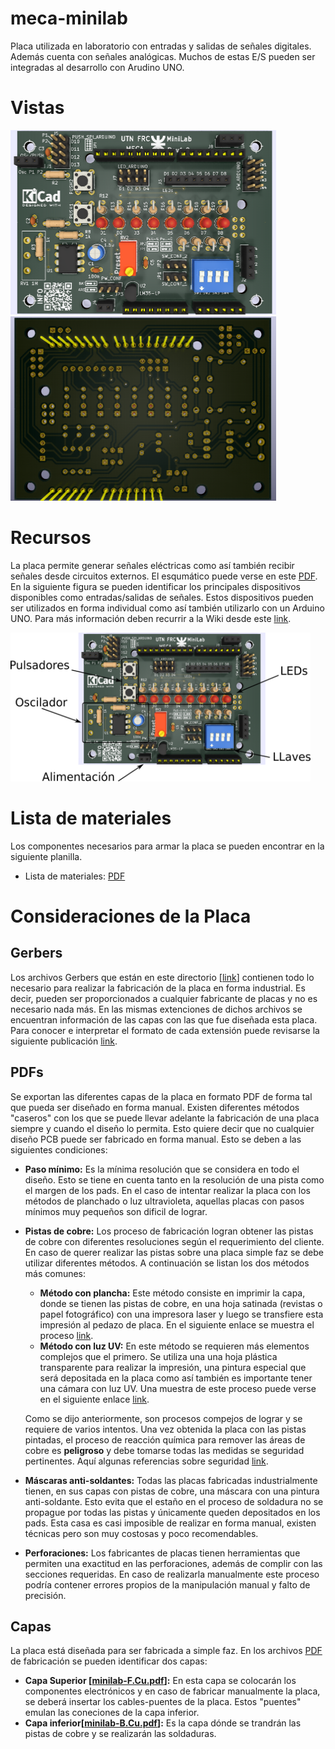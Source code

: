 # meca-minilab
Placa utilizada en laboratorio con entradas y salidas de señales digitales. Además cuenta con señales analógicas. Muchos de estas E/S pueden ser integradas al desarrollo con Arudino UNO.

# Vistas
<img src="https://github.com/guanucoluis/meca-minilab/blob/main/img/frontal.png" width="425" height="295">
<img src="https://github.com/guanucoluis/meca-minilab/blob/main/img/reverso.png" width="425" height="295">

# Recursos
La placa permite generar señales eléctricas como así también recibir señales desde circuitos externos. El esqumático puede verse en este [PDF](https://github.com/guanucoluis/meca-minilab/blob/main/board/sch/minilab_Rev2.0.pdf). En la siguiente figura se pueden identificar los principales dispositivos disponibles como entradas/salidas de señales. Estos dispositivos pueden ser utilizados en forma individual como así también utilizarlo con un Arduino UNO. Para más información deben recurrir a la Wiki desde este [link](https://github.com/guanucoluis/meca-minilab/wiki/Wiki-del-Minilab#por-qu%C3%A9-se-dise%C3%B1%C3%B3-esta-placa).

<img src="https://github.com/guanucoluis/meca-minilab/blob/main/img/entradas_salidas.png" width="480" height="238">


# Lista de materiales
Los componentes necesarios para armar la placa se pueden encontrar en la siguiente planilla.
- Lista de materiales: [PDF](https://github.com/guanucoluis/meca-minilab/blob/main/board/BOM/BOM_minilab.pdf)

# Consideraciones de la Placa
## Gerbers
Los archivos Gerbers que están en este directorio [[link](https://github.com/guanucoluis/meca-minilab/tree/main/board/gerber)] contienen todo lo necesario para realizar la fabricación de la placa en forma industrial. Es decir, pueden ser proporcionados a cualquier fabricante de placas y no es necesario nada más. En las mismas extenciones de dichos archivos se encuentran información de las capas con las que fue diseñada esta placa. Para conocer e interpretar el formato de cada extensión puede revisarse la siguiente publicación [link](https://www.proto-electronics.com/es/blog/archivos-gerber-para-qe-sirven).

## PDFs
Se exportan las diferentes capas de la placa en formato PDF de forma tal que pueda ser diseñado en forma manual. Existen diferentes métodos "caseros" con los que se puede llevar adelante la fabricación de una placa siempre y cuando el diseño lo permita. Esto quiere decir que no cualquier diseño PCB puede ser fabricado en forma manual. Esto se deben a las siguientes condiciones:
 - **Paso mínimo:** Es la mínima resolución que se considera en todo el diseño. Esto se tiene en cuenta tanto en la resolución de una pista como el margen de los pads. En el caso de intentar realizar la placa con los métodos de planchado o luz ultravioleta, aquellas placas con pasos mínimos muy pequeños son dificil de lograr.
 - **Pistas de cobre:** Los proceso de fabricación logran obtener las pistas de cobre con diferentes resoluciones según el requerimiento del cliente. En caso de querer realizar las pistas sobre una placa simple faz se debe utilizar diferentes métodos. A continuación se listan los dos métodos más comunes:
    - **Método con plancha:** Este método consiste en imprimir la capa, donde se tienen las pistas de cobre, en una hoja satinada (revistas o papel fotográfico) con una impresora laser y luego se transfiere esta impresión al pedazo de placa. En el siguiente enlace se muestra el proceso [link](https://www.neoteo.com/circuitos-impresos-el-metodo-de-la-plancha/). 
    - **Método con luz UV:** En este método se requieren más elementos complejos que el primero. Se utiliza una una hoja plástica transparente  para realizar la impresión, una pintura especial que será depositada en la placa como así también es importante tener una cámara con luz UV. Una muestra de este proceso puede verse en el siguiente enlace [link](http://uedesign.com.ar/PDFs/M%C3%A9todo_UV.pdf).

    Como se dijo anteriormente, son procesos compejos de lograr y se requiere de varios intentos. Una vez obtenida la placa con las pistas pintadas, el proceso de reacción química para remover las áreas de cobre es **peligroso** y debe tomarse todas las medidas se seguridad pertinentes. Aquí algunas referencias sobre seguridad [link](https://aulavirtual.fio.unam.edu.ar/pluginfile.php/61611/mod_resource/content/1/Seguridad%20en%20los%20laboratorios%20qu%C3%ADmicos.pdf).

 - **Máscaras anti-soldantes:** Todas las placas fabricadas industrialmente tienen, en sus capas con pistas de cobre, una máscara con una pintura anti-soldante. Esto evita que el estaño en el proceso de soldadura no se propague por todas las pistas y únicamente queden depositados en los pads. Esta casa es casi imposible de realizar en forma manual, existen técnicas pero son muy costosas y poco recomendables.
 - **Perforaciones:** Los fabricantes de placas tienen herramientas que permiten una exactitud en las perforaciones, además de complir con las secciones requeridas. En caso de realizarla manualmente este proceso podría contener errores propios de la manipulación manual y falto de precisión.

## Capas
La placa está diseñada para ser fabricada a simple faz. En los archivos [PDF](https://github.com/guanucoluis/meca-minilab/tree/main/board/pdf) de fabricación se pueden identificar dos capas:
 - **Capa Superior [[minilab-F.Cu.pdf](https://github.com/guanucoluis/meca-minilab/blob/main/board/pdf/minilab-F.Cu.pdf)]:** En esta capa se colocarán los componentes electrónicos y en caso de fabricar manualmente la placa, se deberá insertar los cables-puentes de la placa. Estos "puentes" emulan las coneciones de la capa inferior. 
 - **Capa inferior[[minilab-B.Cu.pdf](https://github.com/guanucoluis/meca-minilab/blob/main/board/pdf/minilab-B.Cu.pdf)]:** Es la capa dónde se trandrán las pistas de cobre y se realizarán las soldaduras.
 
 
